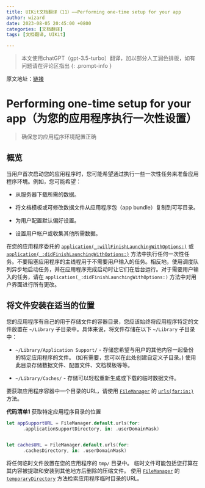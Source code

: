 ```yaml
---
title: UIKit文档翻译（11）——Performing one-time setup for your app
author: wizard
date: 2023-08-05 20:45:00 +0800
categories: [文档翻译]
tags: [文档翻译, UIKit]

---
```


> 本文使用chatGPT（gpt-3.5-turbo）翻译，加以部分人工润色排版，如有问题请在评论区指出
{: .prompt-info }

原文地址：[链接](https://developer.apple.com/documentation/uikit/app_and_environment/responding_to_the_launch_of_your_app/performing_one-time_setup_for_your_app)

# Performing one-time setup for your app（为您的应用程序执行一次性设置）

> 确保您的应用程序环境配置正确

## 概览

当用户首次启动您的应用程序时，您可能希望通过执行一些一次性任务来准备应用程序环境。例如，您可能希望：

* 从服务器下载所需的数据。
  
* 将文档模板或可修改数据文件从应用程序包（app bundle）复制到可写目录。
  
* 为用户配置默认偏好设置。
  
* 设置用户帐户或收集其他所需数据。
  

在您的应用程序委托的 [`application(_:willFinishLaunchingWithOptions:)`](https://developer.apple.com/documentation/uikit/uiapplicationdelegate/1623032-application) 或 [`application(_:didFinishLaunchingWithOptions:)`](https://developer.apple.com/documentation/uikit/uiapplicationdelegate/1622921-application) 方法中执行任何一次性任务。不要阻塞应用程序的主线程用于不需要用户输入的任务。相反地，使用调度队列异步地启动任务，并在应用程序完成启动时让它们在后台运行。对于需要用户输入的任务，请在 `application(_:didFinishLaunchingWithOptions:)` 方法中对用户界面进行所有更改。

## 将文件安装在适当的位置

您的应用程序有自己的用于存储文件的容器目录，您应该始终将应用程序特定的文件放置在 `~/Library` 子目录中。具体来说，将文件存储在以下 `~/Library` 子目录中：

* `~/Library/Application Support/` - 存储您希望与用户的其他内容一起备份的特定应用程序的文件。 (如有需要，您可以在此处创建自定义子目录。) 使用此目录存储数据文件、配置文件、文档模板等等。
  
* `~/Library/Caches/` - 存储可以轻松重新生成或下载的临时数据文件。
  

要获取应用程序容器中一个目录的URL，请使用 [`FileManager`](https://developer.apple.com/documentation/foundation/filemanager) 的 [`urls(for:in:)`](https://developer.apple.com/documentation/foundation/filemanager/1407726-urls) 方法。

**代码清单1** 获取特定应用程序目录的位置

```swift
let appSupportURL = FileManager.default.urls(for: 
      .applicationSupportDirectory, in: .userDomainMask)


let cachesURL = FileManager.default.urls(for: 
      .cachesDirectory, in: .userDomainMask)
```

将任何临时文件放置在您的应用程序的 `tmp/` 目录中。 临时文件可能包括您打算在其内容被提取和安装到其他地方后删除的压缩文件。 使用 [`FileManager`](https://developer.apple.com/documentation/foundation/filemanager) 的 [`temporaryDirectory`](https://developer.apple.com/documentation/foundation/filemanager/1642996-temporarydirectory) 方法检索应用程序临时目录的URL。
